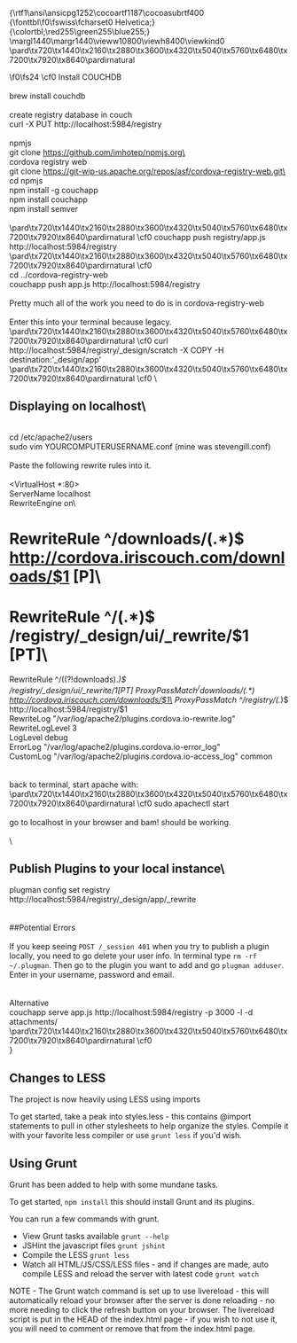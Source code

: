 {\rtf1\ansi\ansicpg1252\cocoartf1187\cocoasubrtf400
{\fonttbl\f0\fswiss\fcharset0 Helvetica;}
{\colortbl;\red255\green255\blue255;}
\margl1440\margr1440\vieww10800\viewh8400\viewkind0
\pard\tx720\tx1440\tx2160\tx2880\tx3600\tx4320\tx5040\tx5760\tx6480\tx7200\tx7920\tx8640\pardirnatural

\f0\fs24 \cf0 Install COUCHDB\
\
brew install couchdb\
\
create registry database in couch\
curl -X PUT http://localhost:5984/registry\
\
npmjs\
git clone https://github.com/imhotep/npmjs.org\
\
cordova registry web\
git clone https://git-wip-us.apache.org/repos/asf/cordova-registry-web.git\
\
cd npmjs\
npm install -g couchapp\
npm install couchapp\
npm install semver\
\
\pard\tx720\tx1440\tx2160\tx2880\tx3600\tx4320\tx5040\tx5760\tx6480\tx7200\tx7920\tx8640\pardirnatural
\cf0 couchapp push registry/app.js http://localhost:5984/registry\
\pard\tx720\tx1440\tx2160\tx2880\tx3600\tx4320\tx5040\tx5760\tx6480\tx7200\tx7920\tx8640\pardirnatural
\cf0 \
cd ../cordova-registry-web\
couchapp push app.js http://localhost:5984/registry\
\
Pretty much all of the work you need to do is in cordova-registry-web\
\
Enter this into your terminal because legacy.\
\pard\tx720\tx1440\tx2160\tx2880\tx3600\tx4320\tx5040\tx5760\tx6480\tx7200\tx7920\tx8640\pardirnatural
\cf0 curl http://localhost:5984/registry/_design/scratch -X COPY  -H destination:'_design/app'\
\pard\tx720\tx1440\tx2160\tx2880\tx3600\tx4320\tx5040\tx5760\tx6480\tx7200\tx7920\tx8640\pardirnatural
\cf0 \
## Displaying on localhost\
\
cd /etc/apache2/users\
sudo vim YOURCOMPUTERUSERNAME.conf (mine was stevengill.conf)\
\
Paste the following rewrite rules into it.\
\
<VirtualHost *:80>\
  ServerName localhost\
  RewriteEngine on\
#  RewriteRule ^/downloads/(.*)$ http://cordova.iriscouch.com/downloads/$1 [P]\
#  RewriteRule ^/(.*)$ /registry/_design/ui/_rewrite/$1 [PT]\
  RewriteRule ^/((?!downloads).*)$ /registry/_design/ui/_rewrite/$1 [PT]\
  ProxyPassMatch ^/downloads/(.*)$ http://cordova.iriscouch.com/downloads/$1\
  ProxyPassMatch ^/registry/(.*)$ http://localhost:5984/registry/$1\
  RewriteLog "/var/log/apache2/plugins.cordova.io-rewrite.log"\
  RewriteLogLevel 3\
  LogLevel debug\
  ErrorLog "/var/log/apache2/plugins.cordova.io-error_log"\
  CustomLog "/var/log/apache2/plugins.cordova.io-access_log" common\
</VirtualHost>\
\
back to terminal, start apache with:\
\pard\tx720\tx1440\tx2160\tx2880\tx3600\tx4320\tx5040\tx5760\tx6480\tx7200\tx7920\tx8640\pardirnatural
\cf0 sudo apachectl start\
\
go to localhost in your browser and bam! should be working.\
\
\
## Publish Plugins to your local instance\
plugman config set registry http://localhost:5984/registry/_design/app/_rewrite\
\
\
##Potential Errors\
\
If you keep seeing `POST /_session 401` when you try to publish a plugin locally, you need to go delete your user info. In terminal type `rm -rf ~/.plugman`. Then go to the plugin you want to add and go `plugman adduser`. Enter in your username, password and email. \
\
\
Alternative\
couchapp serve app.js http://localhost:5984/registry -p 3000 -l -d attachments/\
\pard\tx720\tx1440\tx2160\tx2880\tx3600\tx4320\tx5040\tx5760\tx6480\tx7200\tx7920\tx8640\pardirnatural
\cf0 \
}

## Changes to LESS

The project is now heavily using LESS using imports

To get started, take a peak into styles.less - this contains @import statements to pull in other stylesheets to help organize the styles. Compile it with your favorite less compiler or use `grunt less` if you'd wish.

## Using Grunt

Grunt has been added to help with some mundane tasks.

To get started, `npm install` this should install Grunt and its plugins.

You can run a few commands with grunt.

* View Grunt tasks available `grunt --help`
* JSHint the javascript files `grunt jshint`
* Compile the LESS `grunt less`
* Watch all HTML/JS/CSS/LESS files - and if changes are made, auto compile LESS and reload the server with latest code `grunt watch`

NOTE - The Grunt watch command is set up to use livereload - this will automatically reload your browser after the server is done reloading - no more needing to click the refresh button on your browser. The livereload script is put in the HEAD of the index.html page - if you wish to not use it, you will need to comment or remove that from the index.html page.